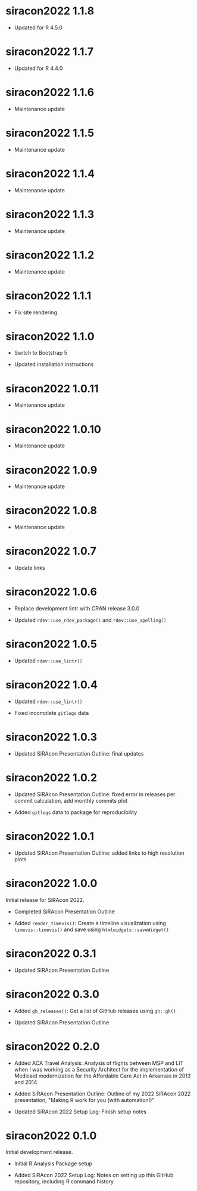 # siracon2022 1.1.8

* Updated for R 4.5.0

# siracon2022 1.1.7

* Updated for R 4.4.0

# siracon2022 1.1.6

* Maintenance update

# siracon2022 1.1.5

* Maintenance update

# siracon2022 1.1.4

* Maintenance update

# siracon2022 1.1.3

* Maintenance update

# siracon2022 1.1.2

* Maintenance update

# siracon2022 1.1.1

* Fix site rendering

# siracon2022 1.1.0

* Switch to Bootstrap 5

* Updated installation instructions

# siracon2022 1.0.11

* Maintenance update

# siracon2022 1.0.10

* Maintenance update

# siracon2022 1.0.9

* Maintenance update

# siracon2022 1.0.8

* Maintenance update

# siracon2022 1.0.7

* Update links

# siracon2022 1.0.6

* Replace development lintr with CRAN release 3.0.0

* Updated `rdev::use_rdev_package()` and `rdev::use_spelling()`

# siracon2022 1.0.5

* Updated `rdev::use_lintr()`

# siracon2022 1.0.4

* Updated `rdev::use_lintr()`

* Fixed incomplete `gitlogs` data

# siracon2022 1.0.3

* Updated SiRAcon Presentation Outline: final updates

# siracon2022 1.0.2

* Updated SiRAcon Presentation Outline: fixed error in releases per commit calculation, add monthly
  commits plot

* Added `gitlogs` data to package for reproducibility

# siracon2022 1.0.1

* Updated SiRAcon Presentation Outline: added links to high resolution plots

# siracon2022 1.0.0

Initial release for SiRAcon 2022.

* Completed SiRAcon Presentation Outline

* Added `render_timevis()`: Create a timeline visualization using `timevis::timevis()` and save
  using `htmlwidgets::saveWidget()`

# siracon2022 0.3.1

* Updated SiRAcon Presentation Outline

# siracon2022 0.3.0

* Added `gh_releases()`: Get a list of GitHub releases using `gh::gh()`

* Updated SiRAcon Presentation Outline

# siracon2022 0.2.0

* Added ACA Travel Analysis: Analysis of flights between MSP and LIT when I was working as a
  Security Architect for the implementation of Medicaid modernization for the Affordable Care Act in
  Arkansas in 2013 and 2014

* Added SiRAcon Presentation Outline: Outline of my 2022 SiRAcon 2022 presentation, "Making R work
  for you (with automation!)"

* Updated SiRAcon 2022 Setup Log: Finish setup notes

# siracon2022 0.1.0

Initial development release.

* Initial R Analysis Package setup

* Added SiRAcon 2022 Setup Log: Notes on setting up this GitHub repository, including R command
  history

